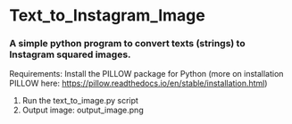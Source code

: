 # Text_to_Instagram_Image

### A simple python program to convert texts (strings) to Instagram squared images.

Requirements: Install the PILLOW package for Python (more on installation PILLOW here: https://pillow.readthedocs.io/en/stable/installation.html)

1. Run the text_to_image.py script
2. Output image: output_image.png
